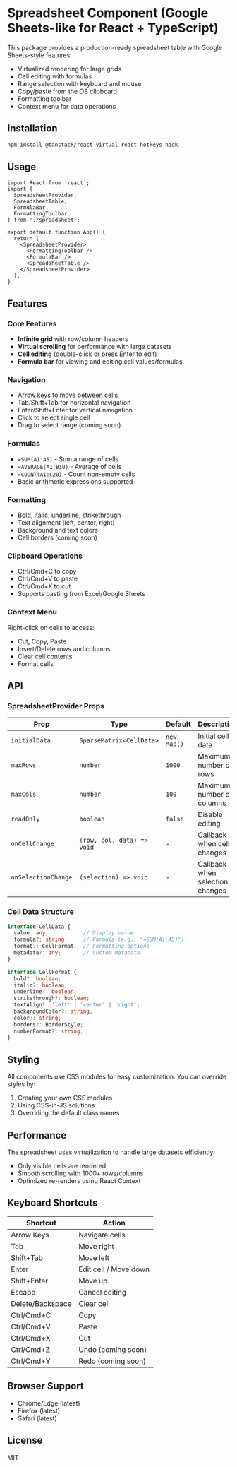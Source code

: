 # Spreadsheet Component (Google Sheets-like for React + TypeScript)

This package provides a production-ready spreadsheet table with Google Sheets-style features:
- Virtualized rendering for large grids
- Cell editing with formulas
- Range selection with keyboard and mouse
- Copy/paste from the OS clipboard
- Formatting toolbar
- Context menu for data operations

## Installation

```bash
npm install @tanstack/react-virtual react-hotkeys-hook
```

## Usage

```tsx
import React from 'react';
import {
  SpreadsheetProvider,
  SpreadsheetTable,
  FormulaBar,
  FormattingToolbar
} from './spreadsheet';

export default function App() {
  return (
    <SpreadsheetProvider>
      <FormattingToolbar />
      <FormulaBar />
      <SpreadsheetTable />
    </SpreadsheetProvider>
  );
}
```

## Features

### Core Features
- **Infinite grid** with row/column headers
- **Virtual scrolling** for performance with large datasets
- **Cell editing** (double-click or press Enter to edit)
- **Formula bar** for viewing and editing cell values/formulas

### Navigation
- Arrow keys to move between cells
- Tab/Shift+Tab for horizontal navigation
- Enter/Shift+Enter for vertical navigation
- Click to select single cell
- Drag to select range (coming soon)

### Formulas
- `=SUM(A1:A5)` - Sum a range of cells
- `=AVERAGE(A1:B10)` - Average of cells
- `=COUNT(A1:C20)` - Count non-empty cells
- Basic arithmetic expressions supported

### Formatting
- Bold, italic, underline, strikethrough
- Text alignment (left, center, right)
- Background and text colors
- Cell borders (coming soon)

### Clipboard Operations
- Ctrl/Cmd+C to copy
- Ctrl/Cmd+V to paste
- Ctrl/Cmd+X to cut
- Supports pasting from Excel/Google Sheets

### Context Menu
Right-click on cells to access:
- Cut, Copy, Paste
- Insert/Delete rows and columns
- Clear cell contents
- Format cells

## API

### SpreadsheetProvider Props

| Prop | Type | Default | Description |
|------|------|---------|-------------|
| `initialData` | `SparseMatrix<CellData>` | `new Map()` | Initial cell data |
| `maxRows` | `number` | `1000` | Maximum number of rows |
| `maxCols` | `number` | `100` | Maximum number of columns |
| `readOnly` | `boolean` | `false` | Disable editing |
| `onCellChange` | `(row, col, data) => void` | - | Callback when cell changes |
| `onSelectionChange` | `(selection) => void` | - | Callback when selection changes |

### Cell Data Structure

```ts
interface CellData {
  value: any;           // Display value
  formula?: string;     // Formula (e.g., "=SUM(A1:A5)")
  format?: CellFormat;  // Formatting options
  metadata?: any;       // Custom metadata
}

interface CellFormat {
  bold?: boolean;
  italic?: boolean;
  underline?: boolean;
  strikethrough?: boolean;
  textAlign?: 'left' | 'center' | 'right';
  backgroundColor?: string;
  color?: string;
  borders?: BorderStyle;
  numberFormat?: string;
}
```

## Styling

All components use CSS modules for easy customization. You can override styles by:

1. Creating your own CSS modules
2. Using CSS-in-JS solutions
3. Overriding the default class names

## Performance

The spreadsheet uses virtualization to handle large datasets efficiently:
- Only visible cells are rendered
- Smooth scrolling with 1000+ rows/columns
- Optimized re-renders using React Context

## Keyboard Shortcuts

| Shortcut | Action |
|----------|--------|
| Arrow Keys | Navigate cells |
| Tab | Move right |
| Shift+Tab | Move left |
| Enter | Edit cell / Move down |
| Shift+Enter | Move up |
| Escape | Cancel editing |
| Delete/Backspace | Clear cell |
| Ctrl/Cmd+C | Copy |
| Ctrl/Cmd+V | Paste |
| Ctrl/Cmd+X | Cut |
| Ctrl/Cmd+Z | Undo (coming soon) |
| Ctrl/Cmd+Y | Redo (coming soon) |

## Browser Support

- Chrome/Edge (latest)
- Firefox (latest)
- Safari (latest)

## License

MIT